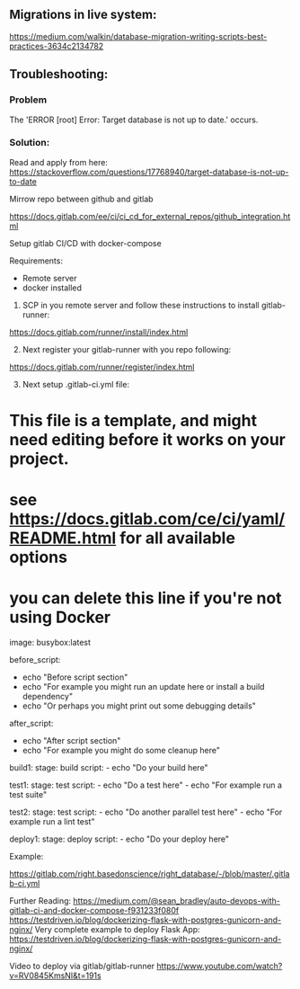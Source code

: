 
## Migrations in live system:

https://medium.com/walkin/database-migration-writing-scripts-best-practices-3634c2134782

## Troubleshooting:


### Problem
The 'ERROR [root] Error: Target database is not up to date.' occurs.

### Solution:

Read and apply from here:
https://stackoverflow.com/questions/17768940/target-database-is-not-up-to-date



Mirrow repo between github and gitlab

https://docs.gitlab.com/ee/ci/ci_cd_for_external_repos/github_integration.html


Setup gitlab CI/CD with docker-compose

Requirements:
* Remote server
* docker installed

1. SCP in you remote server and follow these instructions to install gitlab-runner:

https://docs.gitlab.com/runner/install/index.html

2. Next register your gitlab-runner with you repo following:

https://docs.gitlab.com/runner/register/index.html

3. Next setup .gitlab-ci.yml file:


# This file is a template, and might need editing before it works on your project.
# see https://docs.gitlab.com/ce/ci/yaml/README.html for all available options

# you can delete this line if you're not using Docker
image: busybox:latest

before_script:
  - echo "Before script section"
  - echo "For example you might run an update here or install a build dependency"
  - echo "Or perhaps you might print out some debugging details"

after_script:
  - echo "After script section"
  - echo "For example you might do some cleanup here"

build1:
  stage: build
  script:
    - echo "Do your build here"

test1:
  stage: test
  script:
    - echo "Do a test here"
    - echo "For example run a test suite"

test2:
  stage: test
  script:
    - echo "Do another parallel test here"
    - echo "For example run a lint test"

deploy1:
  stage: deploy
  script:
    - echo "Do your deploy here"

Example:

https://gitlab.com/right.basedonscience/right_database/-/blob/master/.gitlab-ci.yml

Further Reading:
https://medium.com/@sean_bradley/auto-devops-with-gitlab-ci-and-docker-compose-f931233f080f
https://testdriven.io/blog/dockerizing-flask-with-postgres-gunicorn-and-nginx/
Very complete example to deploy Flask App:
https://testdriven.io/blog/dockerizing-flask-with-postgres-gunicorn-and-nginx/

Video to deploy via gitlab/gitlab-runner
https://www.youtube.com/watch?v=RV0845KmsNI&t=191s
